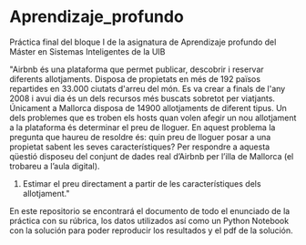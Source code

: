 # Aprendizaje_profundo
Práctica final del bloque I de la asignatura de Aprendizaje profundo del Máster en Sistemas Inteligentes de la UIB

"Airbnb és una plataforma que permet publicar, descobrir i reservar diferents allotjaments. Disposa de propietats en més de 192 països repartides en 33.000 ciutats d'arreu del món. Es va crear a finals de l'any 2008 i avui dia és un dels recursos més buscats sobretot per viatjants. Únicament a Mallorca disposa de 14900 allotjaments de diferent tipus.
Un dels problemes que es troben els hosts quan volen afegir un nou allotjament a la plataforma és determinar el preu de lloguer. En aquest problema la pregunta que haureu de resoldre és: quin preu de lloguer posar a una propietat sabent les seves característiques?
Per respondre a aquesta qüestió disposeu del conjunt de dades real d’Airbnb per l’illa de Mallorca (el trobareu a l’aula digital).
1. Estimar el preu directament a partir de les característiques dels allotjament."

En este repositorio se encontrará el documento de todo el enunciado de la práctica con su rúbrica, los datos utilizados así como un Python Notebook con la solución para poder reproducir los resultados y el pdf de la solución.
